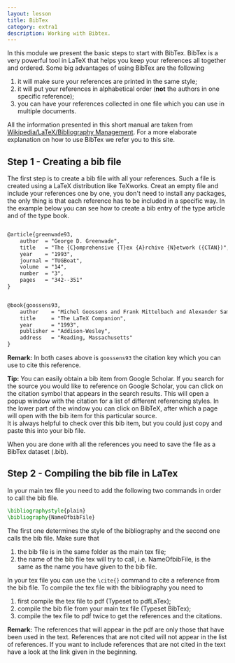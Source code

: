 ```yaml
---
layout: lesson
title: BibTex
category: extra1
description: Working with Bibtex.
---
```


In this module we present the basic steps to start with BibTex. BibTex is a very powerful 
tool in LaTeX that helps you keep your references all together and ordered. Some big advantages 
of using BibTex are the following
1. it will make sure your references are printed in the same style;
2. it will put your references in alphabetical order (**not** the authors in one specific reference);
3. you can have your references collected in one file which you can use in multiple documents.

All the information presented in this short manual are taken from [Wikipedia/LaTeX/Bibliography Management](https://en.wikibooks.org/wiki/LaTeX/Bibliography_Management#BibTeX). For a more elaborate explanation 
on how to use BibTex we refer you to this site. 

Step 1 - Creating a bib file
------------

The first step is to create a bib file with all your references. Such a file is created using a LaTeX distribution 
like TeXworks. Creat an empty file and include your references one by one, you don't need to install any packages,
the only thing is that each reference has to be included in a specific way. In the example below you can see how
to create a bib entry of the type article and of the type book. 

```latex

@article{greenwade93,
    author  = "George D. Greenwade",
    title   = "The {C}omprehensive {T}ex {A}rchive {N}etwork ({CTAN})",
    year    = "1993",
    journal = "TUGBoat",
    volume  = "14",
    number  = "3",
    pages   = "342--351"
}
```

```latex

@book{goossens93,
    author    = "Michel Goossens and Frank Mittelbach and Alexander Samarin",
    title     = "The LaTeX Companion",
    year      = "1993",
    publisher = "Addison-Wesley",
    address   = "Reading, Massachusetts"
}
```

**Remark:** In both cases above is `goossens93` the citation key which you can use to cite this reference.


**Tip:** You can easily obtain a bib item from Google Scholar. If you search for the source you would like to reference on Google Scholar, you can click on the citation symbol that appears in the search results. This will open a popup window with the citation for a list of different referencing styles. In the lower part of the window you can click on BibTeX, after which a page will open with the bib item for this particular source. <br>It is always helpful to check over this bib item, but you could just copy and paste this into your bib file.

When you are done with all the references you need to save the file as a BibTex dataset (.bib). 

Step 2 - Compiling the bib file in LaTex
--------------------

In your main tex file you need to add the following two commands in order to call the bib file.

```latex
\bibliographystyle{plain}
\bibliography{NameOfbibFile} 
```

The first one determines the style of the bibliography and the second one calls the bib file. Make sure 
that 
1. the bib file is in the same folder as the main tex file;
2. the name of the bib file tex will try to call, i.e. NameOfbibFile, is the same as the name you have given to the bib file.

In your tex file you can use the `\cite{}` command to cite a reference from the bib file. To compile the tex file with 
the bibliography you need to 
1. first compile the tex file to pdf (Typeset to pdfLaTex);
2. compile the bib file from your main tex file (Typeset BibTex);
3. compile the tex file to pdf twice to get the references and the citations. 

**Remark:** The references that will appear in the pdf are only those that have been used in the text. References that are not cited will
not appear in the list of references. If you want to include references that are not cited in the text have a look at the link given in 
the beginning. 


